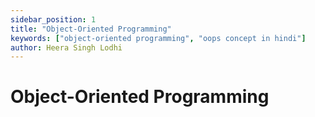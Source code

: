 ```yaml
---
sidebar_position: 1
title: "Object-Oriented Programming"
keywords: ["object-oriented programming", "oops concept in hindi"]
author: Heera Singh Lodhi
---
```


# Object-Oriented Programming
